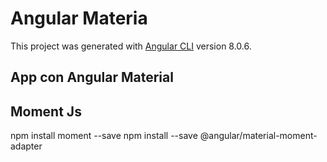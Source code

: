 # Angular Materia

This project was generated with [Angular CLI](https://github.com/angular/angular-cli) version 8.0.6.

## App con Angular Material

## Moment Js

npm install moment --save
npm install --save @angular/material-moment-adapter